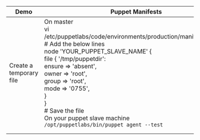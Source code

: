 | Demo                    | Puppet Manifests                                                                                                                                                                                                                                                                                                                                                                                                                                                                      | Ansible command                                                                                         |   |   |
|-------------------------|---------------------------------------------------------------------------------------------------------------------------------------------------------------------------------------------------------------------------------------------------------------------------------------------------------------------------------------------------------------------------------------------------------------------------------------------------------------------------------------|---------------------------------------------------------------------------------------------------------|---|---|
| Create a temporary file |  On master <br> vi /etc/puppetlabs/code/environments/production/manifests/site.pp<br> # Add the below lines <br/> node 'YOUR_PUPPET_SLAVE_NAME' { <br>       file { '/tmp/puppetdir': <br>               ensure => 'absent', <br>               owner => 'root', <br>               group => 'root', <br>               mode => '0755', <br>            }<br>  }<br> # Save the file <br>   On your puppet slave machine <br> ``` /opt/puppetlabs/bin/puppet agent --test  ``` |   On master   ``` ansible YOUR_ANSIBLE_SLAVE_NAME -m file -a "path=/tmp/ansibledir state=directory" ``` |   |   |
|                         |                                                                                                                                                                                                                                                                                                                                                                                                                                                                                       |                                                                                                         |   |   |
|                         |                                                                                                                                                                                                                                                                                                                                                                                                                                                                                       |                                                                                                         |   |   |
